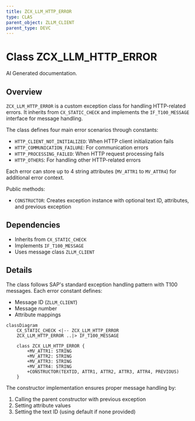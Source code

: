 ```yaml
---
title: ZCX_LLM_HTTP_ERROR
type: CLAS
parent_object: ZLLM_CLIENT
parent_type: DEVC
---
```


# Class ZCX_LLM_HTTP_ERROR

AI Generated documentation.

## Overview

`ZCX_LLM_HTTP_ERROR` is a custom exception class for handling HTTP-related errors. It inherits from `CX_STATIC_CHECK` and implements the `IF_T100_MESSAGE` interface for message handling.

The class defines four main error scenarios through constants:

- `HTTP_CLIENT_NOT_INITIALIZED`: When HTTP client initialization fails
- `HTTP_COMMUNICATION_FAILURE`: For communication errors
- `HTTP_PROCESSING_FAILED`: When HTTP request processing fails
- `HTTP_OTHERS`: For handling other HTTP-related errors

Each error can store up to 4 string attributes (`MV_ATTR1` to `MV_ATTR4`) for additional error context.

Public methods:

- `CONSTRUCTOR`: Creates exception instance with optional text ID, attributes, and previous exception

## Dependencies

- Inherits from `CX_STATIC_CHECK`
- Implements `IF_T100_MESSAGE`
- Uses message class `ZLLM_CLIENT`

## Details

The class follows SAP's standard exception handling pattern with T100 messages. Each error constant defines:

- Message ID (`ZLLM_CLIENT`)
- Message number
- Attribute mappings

```mermaid
classDiagram
    CX_STATIC_CHECK <|-- ZCX_LLM_HTTP_ERROR
    ZCX_LLM_HTTP_ERROR ..|> IF_T100_MESSAGE
    
    class ZCX_LLM_HTTP_ERROR {
        +MV_ATTR1: STRING
        +MV_ATTR2: STRING
        +MV_ATTR3: STRING
        +MV_ATTR4: STRING
        +CONSTRUCTOR(TEXTID, ATTR1, ATTR2, ATTR3, ATTR4, PREVIOUS)
    }
```

The constructor implementation ensures proper message handling by:

1. Calling the parent constructor with previous exception
2. Setting attribute values
3. Setting the text ID (using default if none provided)
